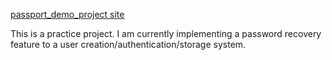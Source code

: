 [passport_demo_project site](https://secure-brook-97173.herokuapp.com/)

This is a practice project. I am currently implementing a password recovery feature to a user creation/authentication/storage system.